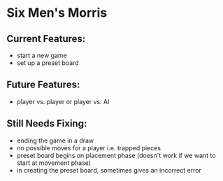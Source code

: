 Six Men's Morris
======================

Current Features:
------------------
- start a new game
- set up a preset board

Future Features:
-----------------
- player vs. player or player vs. AI

Still Needs Fixing:
--------------------
- ending the game in a draw
- no possible moves for a player i.e. trapped pieces
- preset board begins on placement phase (doesn't work if we want to start at movement phase)
- in creating the preset board, sometimes gives an incorrect error
